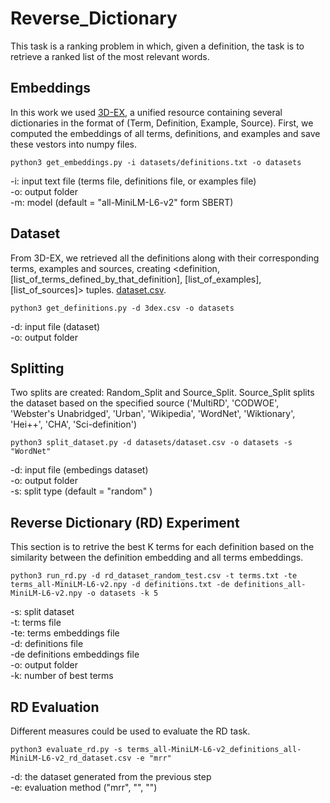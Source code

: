 # Reverse_Dictionary

This task is a ranking problem in which, given a definition, the task is to retrieve a ranked list of the most relevant words. 

## Embeddings ##
In this work we used [3D-EX](https://github.com/F-Almeman/3D-EX/tree/main), a unified resource containing several dictionaries in the format of (Term, Definition, Example, Source). First, we computed the embeddings of all terms, definitions, and examples and save these vestors into numpy files.

```
python3 get_embeddings.py -i datasets/definitions.txt -o datasets 
```
-i: input text file (terms file, definitions file, or examples file) <br/>
-o: output folder <br/>
-m: model (default = "all-MiniLM-L6-v2" form SBERT)

## Dataset ##
From 3D-EX, we retrieved all the definitions along with their corresponding terms, examples and sources, creating <definition, [list_of_terms_defined_by_that_definition], [list_of_examples],  [list_of_sources]> tuples. [dataset.csv](https://drive.google.com/uc?export=download&id=1qSFITj_gTBe9DOxOo4udrXmIjBvIthFG). 

```
python3 get_definitions.py -d 3dex.csv -o datasets
```
-d: input file (dataset) <br/>
-o: output folder 


## Splitting ##
Two splits are created: Random_Split and Source_Split. Source_Split splits the dataset based on the specified source ('MultiRD', 'CODWOE', 'Webster\'s Unabridged', 'Urban', 'Wikipedia', 'WordNet', 'Wiktionary', 'Hei++', 'CHA', 'Sci-definition')

```
python3 split_dataset.py -d datasets/dataset.csv -o datasets -s "WordNet"
```
-d: input file (embedings dataset) <br/>
-o: output folder <br/>
-s: split type (default = "random" )

## Reverse Dictionary (RD) Experiment ##
This section is to retrive the best K terms for each definition based on the similarity between the definition embedding and all terms embeddings.
```
python3 run_rd.py -d rd_dataset_random_test.csv -t terms.txt -te terms_all-MiniLM-L6-v2.npy -d definitions.txt -de definitions_all-MiniLM-L6-v2.npy -o datasets -k 5 
```
-s: split dataset <br/>
-t: terms file <br/>
-te: terms embeddings file <br/>
-d: definitions file <br/>
-de definitions embeddings file <br/>
-o: output folder <br/>
-k: number of best terms

## RD Evaluation ##
Different measures could be used to evaluate the RD task. 
```
python3 evaluate_rd.py -s terms_all-MiniLM-L6-v2_definitions_all-MiniLM-L6-v2_rd_dataset.csv -e "mrr"
```

-d: the dataset generated from the previous step  <br/>
-e: evaluation method ("mrr", "", "") <br/>


